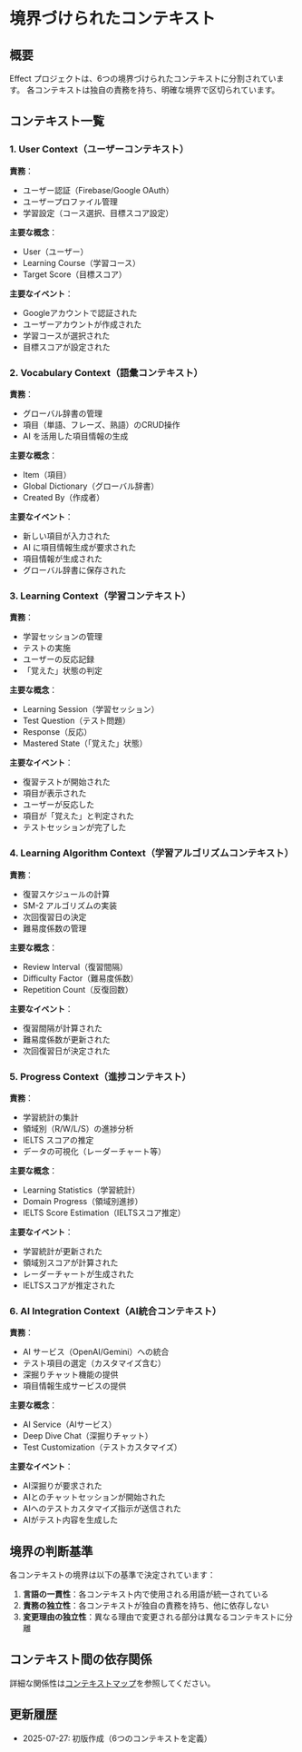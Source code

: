 # 境界づけられたコンテキスト

## 概要

Effect プロジェクトは、6つの境界づけられたコンテキストに分割されています。
各コンテキストは独自の責務を持ち、明確な境界で区切られています。

## コンテキスト一覧

### 1. User Context（ユーザーコンテキスト）

**責務**：

- ユーザー認証（Firebase/Google OAuth）
- ユーザープロファイル管理
- 学習設定（コース選択、目標スコア設定）

**主要な概念**：

- User（ユーザー）
- Learning Course（学習コース）
- Target Score（目標スコア）

**主要なイベント**：

- Googleアカウントで認証された
- ユーザーアカウントが作成された
- 学習コースが選択された
- 目標スコアが設定された

### 2. Vocabulary Context（語彙コンテキスト）

**責務**：

- グローバル辞書の管理
- 項目（単語、フレーズ、熟語）のCRUD操作
- AI を活用した項目情報の生成

**主要な概念**：

- Item（項目）
- Global Dictionary（グローバル辞書）
- Created By（作成者）

**主要なイベント**：

- 新しい項目が入力された
- AI に項目情報生成が要求された
- 項目情報が生成された
- グローバル辞書に保存された

### 3. Learning Context（学習コンテキスト）

**責務**：

- 学習セッションの管理
- テストの実施
- ユーザーの反応記録
- 「覚えた」状態の判定

**主要な概念**：

- Learning Session（学習セッション）
- Test Question（テスト問題）
- Response（反応）
- Mastered State（「覚えた」状態）

**主要なイベント**：

- 復習テストが開始された
- 項目が表示された
- ユーザーが反応した
- 項目が「覚えた」と判定された
- テストセッションが完了した

### 4. Learning Algorithm Context（学習アルゴリズムコンテキスト）

**責務**：

- 復習スケジュールの計算
- SM-2 アルゴリズムの実装
- 次回復習日の決定
- 難易度係数の管理

**主要な概念**：

- Review Interval（復習間隔）
- Difficulty Factor（難易度係数）
- Repetition Count（反復回数）

**主要なイベント**：

- 復習間隔が計算された
- 難易度係数が更新された
- 次回復習日が決定された

### 5. Progress Context（進捗コンテキスト）

**責務**：

- 学習統計の集計
- 領域別（R/W/L/S）の進捗分析
- IELTS スコアの推定
- データの可視化（レーダーチャート等）

**主要な概念**：

- Learning Statistics（学習統計）
- Domain Progress（領域別進捗）
- IELTS Score Estimation（IELTSスコア推定）

**主要なイベント**：

- 学習統計が更新された
- 領域別スコアが計算された
- レーダーチャートが生成された
- IELTSスコアが推定された

### 6. AI Integration Context（AI統合コンテキスト）

**責務**：

- AI サービス（OpenAI/Gemini）への統合
- テスト項目の選定（カスタマイズ含む）
- 深掘りチャット機能の提供
- 項目情報生成サービスの提供

**主要な概念**：

- AI Service（AIサービス）
- Deep Dive Chat（深掘りチャット）
- Test Customization（テストカスタマイズ）

**主要なイベント**：

- AI深掘りが要求された
- AIとのチャットセッションが開始された
- AIへのテストカスタマイズ指示が送信された
- AIがテスト内容を生成した

## 境界の判断基準

各コンテキストの境界は以下の基準で決定されています：

1. **言語の一貫性**：各コンテキスト内で使用される用語が統一されている
2. **責務の独立性**：各コンテキストが独自の責務を持ち、他に依存しない
3. **変更理由の独立性**：異なる理由で変更される部分は異なるコンテキストに分離

## コンテキスト間の依存関係

詳細な関係性は[コンテキストマップ](./context-map.md)を参照してください。

## 更新履歴

- 2025-07-27: 初版作成（6つのコンテキストを定義）

